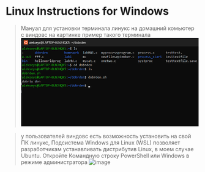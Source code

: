 # Linux Instructions for Windows

> Мануал для установки терминала линукс на домашний комьютер с виндовс
> на картинке пример такого терминала
![Так для примера выглядит консоль линукс](image.png)

>у пользователей виндовс есть возможность установить на свой ПК линукс, Подсистема Windows для Linux (WSL) позволяет разработчикам устанавливать дистрибутив Linux, в моем случае Ubuntu.
>Откройте Командную строку PowerShell или Windows в режиме администратора
>![image](https://github.com/user-attachments/assets/75218301-9cc6-431d-b964-596986c523fc)


